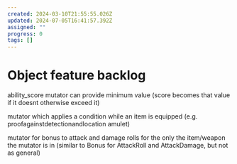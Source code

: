 ```yaml
---
created: 2024-03-10T21:55:55.026Z
updated: 2024-07-05T16:41:57.392Z
assigned: ""
progress: 0
tags: []
---
```


# Object feature backlog

ability_score mutator can provide minimum value (score becomes that value if it doesnt otherwise exceed it)

mutator which applies a condition while an item is equipped (e.g. proofagainstdetectionandlocation amulet)

mutator for bonus to attack and damage rolls for the only the item/weapon the mutator is in (similar to Bonus for AttackRoll and AttackDamage, but not as general)
